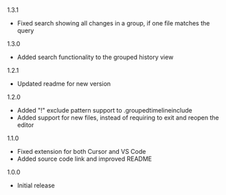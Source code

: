 1.3.1
- Fixed search showing all changes in a group, if one file matches the query

1.3.0
- Added search functionality to the grouped history view

1.2.1
- Updated readme for new version

1.2.0
- Added "!" exclude pattern support to .groupedtimelineinclude
- Added support for new files, instead of requiring to exit and reopen the editor

1.1.0
- Fixed extension for both Cursor and VS Code
- Added source code link and improved README

1.0.0
- Initial release
